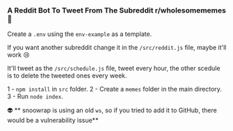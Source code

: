 ### A Reddit Bot To Tweet From The Subreddit r/wholesomememes 🐔

Create a `.env` using the `env-example` as a template.

If you want another subreddit change it in the `/src/reddit.js` file, maybe it'll
work 😢

It'll tweet as the `/src/schedule.js` file, tweet every hour, the other scedule is
to delete the tweeted ones every week.

1 - `npm install` in `src` folder.
2 - Create a `memes` folder in the main directory.
3 - Run `node index`.

👽 ** snoowrap is using an old `ws`, so if you tried to add it to GitHub, there would be
a vulnerability issue**
